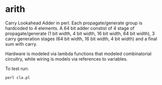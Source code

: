 # arith

Carry Lookahead Adder in perl. Each propagate/generate group is hardcoded to 4 elements.
A 64 bit adder constist of 4 stage of propagate/generate (1 bit width, 4 bit width, 16 bit width, 64 bit width), 
3 carry generation stages (64 bit width, 16 bit width, 4 bit width) and a final sum with carry.

Hardware is modeled via lambda functions that modeled combinatorial circuitry, while wiring is models
via references to variables.

To test run:

`perl cla.pl`

